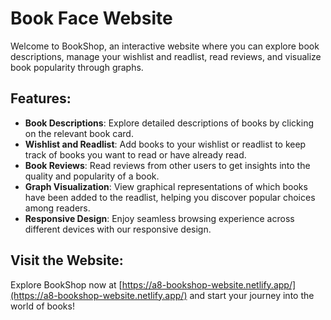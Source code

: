 # Book Face Website

Welcome to BookShop, an interactive website where you can explore book descriptions, manage your wishlist and readlist, read reviews, and visualize book popularity through graphs.

## Features:

- **Book Descriptions**: Explore detailed descriptions of books by clicking on the relevant book card.
- **Wishlist and Readlist**: Add books to your wishlist or readlist to keep track of books you want to read or have already read.
- **Book Reviews**: Read reviews from other users to get insights into the quality and popularity of a book.
- **Graph Visualization**: View graphical representations of which books have been added to the readlist, helping you discover popular choices among readers.
- **Responsive Design**: Enjoy seamless browsing experience across different devices with our responsive design.

## Visit the Website:

Explore BookShop now at [https://a8-bookshop-website.netlify.app/](https://a8-bookshop-website.netlify.app/) and start your journey into the world of books!
